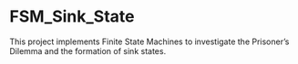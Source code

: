 # FSM_Sink_State
This project implements Finite State Machines to investigate the Prisoner’s Dilemma and the formation of sink states.
